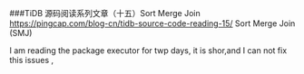 ###TiDB 源码阅读系列文章（十五）Sort Merge Join
https://pingcap.com/blog-cn/tidb-source-code-reading-15/
 Sort Merge Join (SMJ)


I am reading the package executor for twp days, it is shor,and I can not fix this issues ,